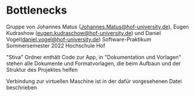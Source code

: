 # Bottlenecks
Gruppe von Johannes Matus (Johannes.Matus@hof-university.de), Eugen Kudrashow (eugen.kudraschow@hof-university.de) und Daniel Vogel(daniel.vogel@hof-university.de)
Software-Praktikum Sommersemester 2022
Hochschule Hof

"Stiva" Ordner enthält Code zur App, in "Dokumentation und Vorlagen" stehen alle Dokumente und Formatvorlagen, die beim Aufbaun und der Struktur des Projektes helfen

Verbindung zur virtuellen Maschine ist in der dafür vorgesehenen Datei beschrieben
